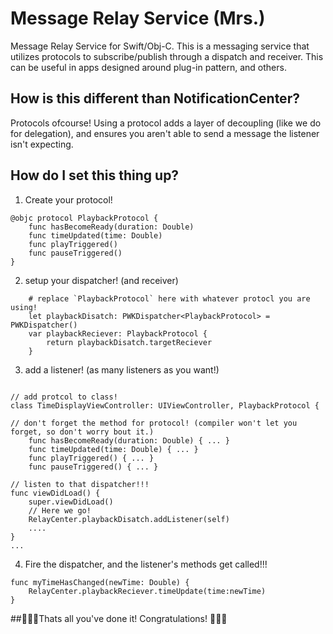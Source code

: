 # Message Relay Service (Mrs.)

Message Relay Service for Swift/Obj-C. This is a messaging service that utilizes protocols to subscribe/publish through a dispatch and receiver. This can be useful in apps designed around plug-in pattern, and others. 

## How is this different than NotificationCenter? 
Protocols ofcourse! Using a protocol adds a layer of decoupling (like we do for delegation), and ensures you aren't able to send a message the listener isn't expecting.

## How do I set this thing up?

1. Create your protocol!

```
@objc protocol PlaybackProtocol {
    func hasBecomeReady(duration: Double)
    func timeUpdated(time: Double)
    func playTriggered()
    func pauseTriggered()
}
```

2. setup your dispatcher! (and receiver)
```
    # replace `PlaybackProtocol` here with whatever protocl you are using!
    let playbackDisatch: PWKDispatcher<PlaybackProtocol> = PWKDispatcher()
    var playbackReciever: PlaybackProtocol {
        return playbackDisatch.targetReciever
    }
```

3. add a listener! (as many listeners as you want!)

```

// add protcol to class!
class TimeDisplayViewController: UIViewController, PlaybackProtocol {

// don't forget the method for protocol! (compiler won't let you forget, so don't worry bout it.)
    func hasBecomeReady(duration: Double) { ... }
    func timeUpdated(time: Double) { ... }
    func playTriggered() { ... }
    func pauseTriggered() { ... }

// listen to that dispatcher!!!
func viewDidLoad() {
    super.viewDidLoad()
    // Here we go!
    RelayCenter.playbackDisatch.addListener(self)
    ....
}
...
```

4. Fire the dispatcher, and the listener's methods get called!!!

```
func myTimeHasChanged(newTime: Double) {
    RelayCenter.playbackReciever.timeUpdate(time:newTime)
}
```

##🎉🎉🎉Thats all you've done it! Congratulations! 🎉🎉🎉
